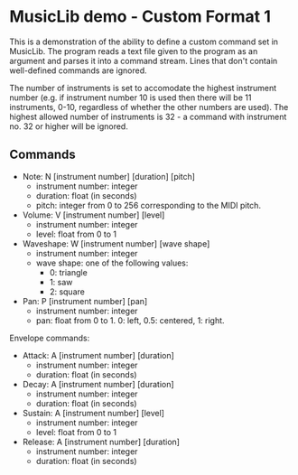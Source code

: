 # MusicLib demo - Custom Format 1

This is a demonstration of the ability to define a custom command set in MusicLib. The program reads a text file given to the program as an argument and parses it into a command stream. Lines that don't contain well-defined commands are ignored.

The number of instruments is set to accomodate the highest instrument number (e.g. if instrument number 10 is used then there will be 11 instruments, 0-10, regardless of whether the other numbers are used). The highest allowed number of instruments is 32 - a command with instrument no. 32 or higher will be ignored.

## Commands

* Note: N [instrument number] [duration] [pitch]
  * instrument number: integer
  * duration: float (in seconds) 
  * pitch: integer from 0 to 256 corresponding to the MIDI pitch.
* Volume: V [instrument number] [level]
  * instrument number: integer
  * level: float from 0 to 1
* Waveshape: W [instrument number] [wave shape]
  * instrument number: integer
  * wave shape: one of the following values:
    * 0: triangle
    * 1: saw
    * 2: square
* Pan: P [instrument number] [pan]
  * instrument number: integer
  * pan: float from 0 to 1. 0: left, 0.5: centered, 1: right.

Envelope commands:

* Attack: A [instrument number] [duration]
  * instrument number: integer
  * duration: float (in seconds)
* Decay: A [instrument number] [duration]
  * instrument number: integer
  * duration: float (in seconds)
* Sustain: A [instrument number] [level]
  * instrument number: integer
  * level: float from 0 to 1
* Release: A [instrument number] [duration]
  * instrument number: integer
  * duration: float (in seconds)